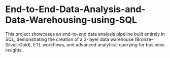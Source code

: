 # End-to-End-Data-Analysis-and-Data-Warehousing-using-SQL
This project showcases an end-to-end data analysis pipeline built entirely in SQL, demonstrating the creation of a 3-layer data warehouse (Bronze–Silver–Gold), ETL workflows, and advanced analytical querying for business insights.
